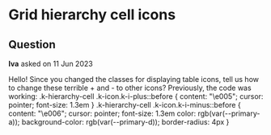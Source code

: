 # Grid hierarchy cell icons

## Question

**Iva** asked on 11 Jun 2023

Hello! Since you changed the classes for displaying table icons, tell us how to change these terrible + and - to other icons? Previously, the code was working: .k-hierarchy-cell .k-icon.k-i-plus::before { content: "\e005"; cursor: pointer; font-size: 1.3em } .k-hierarchy-cell .k-icon.k-i-minus::before { content: "\e006"; cursor: pointer; font-size: 1.3em color: rgb(var(--primary-a)); background-color: rgb(var(--primary-d)); border-radius: 4px }
